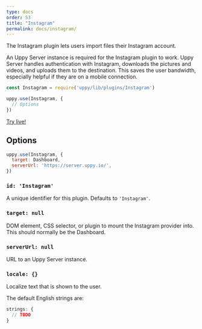 ```yaml
---
type: docs
order: 53
title: "Instagram"
permalink: docs/instagram/
---
```


The Instagram plugin lets users import files their Instagram account.

An Uppy Server instance is required for the Instagram plugin to work. Uppy Server handles authentication with Instagram, downloads the pictures and videos, and uploads them to the destination. This saves the user bandwidth, especially helpful if they are on a mobile connection.

```js
const Instagram = require('uppy/lib/plugins/Instagram')

uppy.use(Instagram, {
  // Options
})
```

[Try live!](/examples/dashboard/)

## Options

```js
uppy.use(Instagram, {
  target: Dashboard,
  serverUrl: 'https://server.uppy.io/',
})
```

### `id: 'Instagram'`

A unique identifier for this plugin. Defaults to `'Instagram'`.

### `target: null`

DOM element, CSS selector, or plugin to mount the Instagram provider into. This should normally be the Dashboard.

### `serverUrl: null`

URL to an Uppy Server instance.

### `locale: {}`

Localize text that is shown to the user.

The default English strings are:

```js
strings: {
  // TODO
}
```
